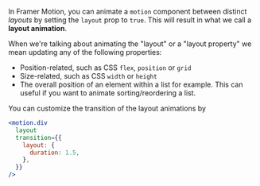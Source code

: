 In Framer Motion, you can animate a `motion` component between distinct _layouts_ by setting the `layout` prop to `true`. This will result in what we call a **layout animation**.

When we're talking about animating the "layout" or a "layout property" we mean updating any of the following properties:
- Position-related, such as CSS `flex`, `position` or `grid`
- Size-related, such as CSS `width` or `height`
- The overall position of an element within a list for example. This can useful if you want to animate sorting/reordering a list.

You can customize the transition of the layout animations by 
```jsx
<motion.div
  layout
  transition={{
    layout: {
      duration: 1.5,
    },
  }}
/>
```